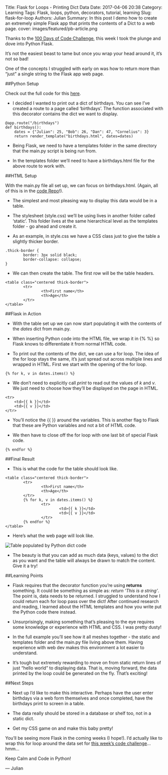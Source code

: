 Title: Flask for Loops - Printing Dict Data
Date: 2017-04-06 20:38
Category: Learning
Tags: Flask, loops, python, decorators, tutorial, learning
Slug: flask-for-loop
Authors: Julian
Summary: In this post I demo how to create an extremely simple Flask app that prints the contents of a Dict to a web page.
cover: images/featured/pb-article.png

Thanks to the [100 Days of Code Challenge](http://pybit.es/special-100days.html), this week I took the plunge and dove into Python Flask.

It’s not the easiest beast to tame but once you wrap your head around it, it’s not so bad!

One of the concepts I struggled with early on was how to return more than “just” a single string to the Flask app web page.


##Python Setup

Check out the full code for this [here](https://github.com/pybites/blog_code/tree/master/flask_for_loop).

* I decided I wanted to print out a dict of birthdays. You can see I’ve created a route to a page called ‘birthdays’. The function associated with this decorator contains the dict we want to display.

~~~~
@app.route("/birthdays")
def birthdays():
	dates = {"Julian": 25, "Bob": 26, "Dan": 47, "Cornelius": 3}
	return render_template("birthdays.html", dates=dates)
~~~~

* Being Flask, we need to have a templates folder in the same directory that the main.py script is being run from.

* In the templates folder we’ll need to have a birthdays.html file for the above route to work with.



##HTML Setup

With the main.py file all set up, we can focus on birthdays.html. (Again, all of this is in the [code Repo](https://github.com/pybites/blog_code/tree/master/flask_for_loop)!).

* The simplest and most pleasing way to display this data would be in a table. 

* The stylesheet (style.css) we’ll be using lives in another folder called ‘static’. This folder lives at the same hierarchical level as the templates folder - go ahead and create it.

* As an example, in style.css we have a CSS class just to give the table a slightly thicker border.

~~~~
.thick-border {
        border: 3px solid black;
        border-collapse: collapse;
}
~~~~

* We can then create the table. The first row will be the table headers.

~~~~
<table class="centered thick-border">
        <tr>
                <th>First name</th>
                <th>Age</th>
        </tr>
</table>
~~~~




##Flask in Action

* With the table set up we can now start populating it with the contents of the *dates* dict from main.py.

* When inserting Python code into the HTML file, we wrap it in {% %} so Flask knows to differentiate it from normal HTML code.

* To print out the contents of the dict, we can use a for loop. The idea of the for loop stays the same, it’s just spread out across multiple lines and wrapped in HTML. First we start with the opening of the for loop.

~~~~
{% for k, v in dates.items() %}
~~~~

* We don’t need to explicitly call *print* to read out the values of *k* and *v*. We just need to choose how they’ll be displayed on the page in HTML.

~~~~
<tr>
	<td>{{ k }}</td>
	<td>{{ v }}</td>
</tr>
~~~~

* You’ll notice the {{ }} around the variables. This is another flag to Flask that these are Python variables and not a bit of HTML code.

* We then have to close off the for loop with one last bit of special Flask code.

~~~~
{% endfor %}
~~~~


##Final Result

* This is what the code for the table should look like.

~~~~
<table class="centered thick-border">
        <tr>
                <th>First name</th>
                <th>Age</th>
        </tr>
        {% for k, v in dates.items() %}
                <tr>
                        <td>{{ k }}</td>
                        <td>{{ v }}</td>
                </tr>
        {% endfor %}
</table>
~~~~

* Here’s what the web page will look like.

![Table populated by Python dict code]({filename}/images/flask-bday-table.png)

* The beauty is that you can add as much data (keys, values) to the dict as you want and the table will always be drawn to match the content. Give it a try!


##Learning Points

* Flask requires that the decorator function you’re using **returns** something. It could be something as simple as: *return ‘This is a string’*. The point is, data needs to be returned. I struggled to understand how I could return each for loop pass over the dict! After continued research and reading, I learned about the HTML templates and how you write put the Python code there instead.

* Unsurprisingly, making something that’s pleasing to the eye requires some knowledge or experience with HTML and CSS. I was pretty dusty!

* In the full example you’ll see how it all meshes together - the static and templates folder and the main.py file living above them. Having experience with web dev makes this environment a lot easier to understand.

* It’s tough but extremely rewarding to move on from static return lines of just “hello world” to displaying data. That is, moving forward, the data printed by the loop could be generated on the fly. That’s exciting!


##Next Steps

* Next up I’d like to make this interactive. Perhaps have the user enter birthdays via a web form themselves and once completed, have the birthdays print to screen in a table.

* The data really should be stored in a database or shelf too, not in a static dict.

* Get my CSS game on and make this baby pretty!


You’ll be seeing more Flask in the coming weeks (I hope!). I’d actually like to wrap this for loop around the data set for [this week’s code challenge](http://pybit.es/codechallenge13.html)… hmm…

Keep Calm and Code in Python!

— Julian